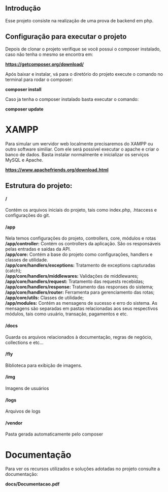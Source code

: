 ## Introdução
Esse projeto consiste na realização de uma prova de backend em php.

## Configuração para executar o projeto

Depois de clonar o projeto verifique se você possui o composer instalado, caso não tenha o mesmo se encontra em:

**https://getcomposer.org/download/**

Após baixar e instalar, vá para o diretório do projeto execute o comando no terminal para rodar o composer:

**composer install**

Caso ja tenha o composer instalado basta executar o comando:

**composer update**


# XAMPP

Para simular um wervidor web localmente precisaremos do XAMPP ou outro software similiar. Com ele será possível executar o apache e criar o banco de dados.
Basta instalar normalmente e inicializar os serviços MySQL e Apache.

**https://www.apachefriends.org/download.html**

## Estrutura do projeto:

#### /
Contém os arquivos iniciais do projeto, tais como index.php, .htaccess e configurações do git.

#### /app
Nela temos configurações do projeto, controllers, core, módulos e rotas
	**/app/controller:** Contém os controllers da aplicação. São os responsáveis pelas entradas e saídas da API.  
	**/app/core:** Contém a base do projeto como configurações, handlers e classes de utilidade.  
		**/app/core/handlers/exceptions:** Tratamento de exceptions capturadas (catch);  
		**/app/core/handlers/middlewares:** Validações de middlewares;  
		**/app/core/handlers/request:** Tratamento das requests recebidas;  
		**/app/core/handlers/response:** Tratamento das responses do sistema;  
		**/app/core/handlers/router:** Ferramenta para gerenciamento das rotas;  
		**/app/core/utils:** Classes de utilidade;  
	**/app/modules:** Contém as mensagens de sucesso e erro do sistema. As mensagens são separadas em pastas relacionadas aos seus respectivos módulos, tais como usuário, transação, pagamentos e etc.  
	

#### /docs
Guarda os arquivos relacionados à documentação, regras de negócio, collections e etc...

#### /fly
Biblioteca para exibição de imagens.

#### /img
Imagens de usuários

#### /logs
Arquivos de logs

#### /vendor
Pasta gerada automaticamente pelo composer

# Documentação

Para ver os recursos utilizados e soluções adotadas no projeto consulte a documentação:

**docs/Documentacao.pdf**